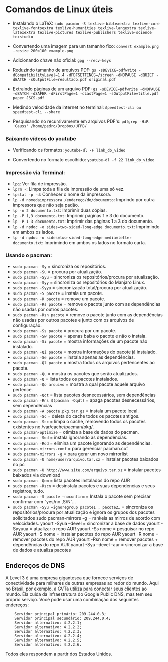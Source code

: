 # Comandos de Linux úteis

+ Instalando o LaTeX: `sudo pacman -S texlive-bibtexextra texlive-core texlive-fontsextra texlive-humanities texlive-langextra texlive-latexextra texlive-pictures texlive-publishers texlive-science texstudio`

+ Convertendo uma imagem para um tamanho fixo: `convert example.png -resize 200×100 example.png`  

+ Adicionando chave não oficial: `gpg --recv-keys`

+ Reduzindo tamanho de arquivos PDF: `gs -sDEVICE=pdfwrite -dCompatibilityLevel=1.4 -dPDFSETTINGS=/screen -dNOPAUSE -dQUIET -dBATCH -sOutputFile=resultado.pdf original.pdf`

+ Extraindo páginas de um arquivo PDF: `gs -sDEVICE=pdfwrite -dNOPAUSE -dBATCH -dSAFER -dFirstPage=1 -dLastPage=1 -sOutputFile=title.pdf paper_JSCS.pdf`

+ Medindo velocidade da internet no terminal: s`peedtest-cli ou speedtest-cli --share` 

+ Pesquisando no recursivamente em arquivos PDF's: `pdfgrep -HiR 'Gauss' /home/pedro/Dropbox/UFPB/`

### Baixando vídeos do youtube

+ Verificando os formatos: `youtube-dl -F link_do_video`

+ Convertendo no formato escolhido: `youtube-dl -f 22 link_do_video`

### Impressão via Terminal:

+ `lpq`: Ver fila de impressão.
+ `lprm -`: Limpa toda a fila de impressão de uma só vez.
+ `lpstat -p -d`: Conhecer o nome da impressora.
+ `lp -d nomedaimpressora /endereço/do/documento`: Imprindo por outra impressora que não seja padão.
+ `lp -n 2 documento.txt`: Imprimir duas cópias.
+ `lp -P 1,3 documento.txt`: Imprimir páginas 1 e 3 do documento.
+ `lp -P 1-3 documento.txt`: Imprimir das páginas 1 a 3 do documento.
+ `lp -d npdoc -o sides=two-sided-long-edge documento.txt`: Imprimindo em ambos os lados.
+ `lp -d npdoc -o sides=two-sided-long-edge media=letter documento.txt`: Imprimindo em ambos os lados no formato carta.

### Usando o pacman:

+ `sudo pacman -Sy` = sincroniza os repositórios.
+ `sudo pacman -Su` = procura por atualização.
+ `sudo pacman -Syu` = sincroniza os repositórios/procura por atualização.
+ `sudo pacman -Syy` = sincroniza os repositórios do Manjaro Linux.
+ `sudo pacman -Syyu` = sincronização total/procura por atualização.
+ `sudo pacman -S pacote` = instala um pacote.
+ `sudo pacman -R pacote` = remove um pacote.
+ `sudo pacman -Rs pacote` = remove o pacote junto com as dependências não usadas por outros pacotes.
+ `sudo pacman -Rsn pacote` = remove o pacote junto com as dependências não usadas por outros pacotes e junto com os arquivos de configuração.
+ `sudo pacman -Ss pacote` = procura por um pacote.
+ `sudo pacman -Sw pacote` = apenas baixa o pacote e não o instala.
+ `sudo pacman -Si pacote` = mostra informações de um pacote não instalado.
+ `sudo pacman -Qi pacote` = mostra informações do pacote já instalado.
+ `sudo pacman -Se pacote` = instala apenas as dependências.
+ `sudo pacman -Ql pacote` = mostra todos os arquivos pertencentes ao pacote.
+ `sudo pacman -Qu` = mostra os pacotes que serão atualizados.
+ `sudo pacman -Q` = lista todos os pacotes instalados.
+ `sudo pacman -Qo arquivo` = mostra a qual pacote aquele arquivo pertence.
+ `sudo pacman -Qdt` = lista pacotes desnecessários, sem dependências
+ `sudo pacman -Rns $(pacman -Qqdt)` = apaga pacotes desnecessários, sem dependências
+ `sudo pacman -A pacote.pkg.tar.gz` = instala um pacote local.
+ `sudo pacman -Sc` = deleta do cache todos os pacotes antigos.
+ `sudo pacman -Scc` = limpa o cache, removendo todos os pacotes existentes no /var/cache/pacman/pkg/.
+ `sudo pacman-optimize` = otimiza a base de dados do pacman.
+ `sudo pacman -Sdd` = instala ignorando as dependências.
+ `sudo pacman -Rdd` = elimina um pacote ignorando as dependências.
+ `sudo pacman-mirrors.conf` = para gerenciar pacman.cof
+ `sudo pacman-mirrors -g` = para gerar um novo mirrorlist
+ `sudo pacman -U home/user/arquivo.tar.xz` = instalar pacotes baixados no pc
+ `sudo pacman -U http://www.site.com/arquivo.tar.xz` = instalar pacotes baixados via download
+ `sudo pacman -Qem` = lista pacotes instalados do repo AUR
+ `sudo pacman -Rscn` = desinstala pacotes e suas dependencias e seus registros, tudo.
+ `sudo pacman -S pacote –noconfirm` = Instala o pacote sem precisar confirmar com “yes/no ,S/N”…
+ `sudo pacman -Syu –ignoregroup pacote1 , pacote2…` = sincroniza os repositórios/procura por atualização e ignora os grupos dos pacotes solicitados
sudo pacman-mirrors -g = rankeia as mirros de acordo com velocidades.
yaourt -Syua –devel = sincronizar a base de dados
yaourt -Syyuua = atualizar o repo AUR
yaourt -Ss nome = pesquisar no repo AUR
yaourt -S nome = instalar pacotes do repo AUR
yaourt -R nome = remover pacotes do repo AUR
yaourt -Rsn nome = remover pacotes + dependências do repo AUR
yaourt -Syu –devel –aur = sincronizar a base de dados e atualiza pacotes

## Endereços de DNS

A Level 3 é uma empresa gigantesca que fornece serviços de conectividade para milhares de outras empresas ao redor do mundo. Aqui no Brasil, por exemplo, a GVTa utiliza para conectar seus clientes ao mundo. Ela cuida da infraestrutura do Google Public DNS, mas tem seu próprio serviço. Você pode usar uma combinação dos seguintes endereços:

```
    Servidor principal primário: 209.244.0.3;
    Servidor principal secundário: 209.244.0.4;
    Servidor alternativo: 4.2.2.1;
    Servidor alternativo: 4.2.2.2;
    Servidor alternativo: 4.2.2.3;
    Servidor alternativo: 4.2.2.4;
    Servidor alternativo: 4.2.2.5;
    Servidor alternativo: 4.2.2.6.
```

Todos eles respondem a partir dos Estados Unidos.

